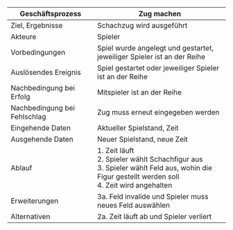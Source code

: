 Geschäftsprozess | Zug machen
---|---
Ziel, Ergebnisse | Schachzug wird ausgeführt
Akteure | Spieler |
Vorbedingungen | Spiel wurde angelegt und gestartet, jeweiliger Spieler ist an der Reihe
Auslösendes Ereignis | Spiel gestartet oder jeweiliger Spieler ist an der Reihe
Nachbedingung bei Erfolg | Mitspieler ist an der Reihe
Nachbedingung bei Fehlschlag | Zug muss erneut eingegeben werden
Eingehende Daten | Aktueller Spielstand, Zeit
Ausgehende Daten | Neuer Spielstand, neue Zeit
Ablauf | 1. Zeit läuft <br> 2. Spieler wählt Schachfigur aus <br> 3. Spieler wählt Feld aus, wohin die Figur gestellt werden soll <br> 4. Zeit wird angehalten
Erweiterungen | 3a. Feld invalide und Spieler muss neues Feld auswählen
Alternativen | 2a. Zeit läuft ab und Spieler verliert
